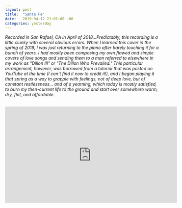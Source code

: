 ```yaml
---
layout: post
title:  "Santa Fe"
date:   2019-04-12 21:01:00 -00
categories: yesterday
---
```

*Recorded in San Rafael, CA in April of 2018...Predictably, this recording is a little clunky with several obvious errors. When I learned this cover in the spring of 2018, I was just returning to the piano after barely touching it for a bunch of years. I had mostly been composing my own flawed and simple covers of love songs and sending them to a man referred to elsewhere in my work as "Dillon III" or "The Dillon Who Prevailed." This particular arrangement, however, was borrowed from a tutorial that was posted on YouTube at the time (I can't find it now to credit it!), and I began playing it that spring as a way to grapple with feelings, not of deep love, but of constant restlessness... and of a yearning, which today is mostly satisfied, to burn my then-current life to the ground and start over somewhere warm, dry, flat, and affordable.*
<br/>
<br/>
<iframe width="560" height="315" src="https://www.youtube.com/embed/pbdyECdAVtE" frameborder="0" allow="accelerometer; autoplay; encrypted-media; gyroscope; picture-in-picture" allowfullscreen></iframe> 


